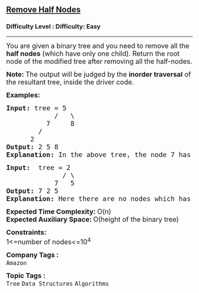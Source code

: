 <h2><a href="https://www.geeksforgeeks.org/problems/remove-half-nodes/1?page=1&category=Tree&difficulty=Easy,Medium&status=unsolved,attempted&sortBy=accuracy">Remove Half Nodes</a></h2><h3>Difficulty Level : Difficulty: Easy</h3><hr><div class="problems_problem_content__Xm_eO"><p><span style="font-size: 18px;">You are given a binary tree and you need to remove all the<strong> half nodes</strong> (which have only one child). R</span><span style="font-size: 18px;">eturn the root node of the modified tree after removing all the half-nodes.</span></p>
<p><span style="font-size: 18px;"><strong>Note: </strong>The output will be judged by the <strong>inorder traversal</strong> of the resultant tree, inside the driver code.</span></p>
<p><span style="font-size: 18px;"><strong>Examples:</strong></span></p>
<pre><span style="font-size: 18px;"><strong>Input:</strong> tree = 5
&nbsp;           /   \
&nbsp;         7     8
&nbsp;       / 
&nbsp;     2<strong>
Output: </strong>2 5 8<br><strong>Explanation: </strong>In the above tree, the node 7 has only single child. After removing the node the tree becomes  2&lt;-5-&gt;8. Hence, the answer is 2 5 8 &amp; it is in inorder traversal.</span></pre>
<pre><span style="font-size: 18px;"><strong>Input:</strong> &nbsp;tree = 2 &nbsp; <br></span><span style="font-size: 18px;">              / \ &nbsp; <br>            7   5<strong> <br></strong></span><span style="font-size: 18px;"><strong>Output: </strong>7 2 5<br><strong>Explanation: </strong>Here there are no nodes which has only one child. So the tree remains same.</span></pre>
<p><span style="font-size: 18px;"><strong>Expected Time Complexity:&nbsp;</strong>O(n)<br><strong>Expected Auxiliary Space:&nbsp;</strong>O(height of the binary tree)</span></p>
<p><span style="font-size: 18px;"><strong>Constraints:</strong><br>1&lt;=number of nodes&lt;=10<sup>4</sup></span></p></div><p><span style=font-size:18px><strong>Company Tags : </strong><br><code>Amazon</code>&nbsp;<br><p><span style=font-size:18px><strong>Topic Tags : </strong><br><code>Tree</code>&nbsp;<code>Data Structures</code>&nbsp;<code>Algorithms</code>&nbsp;